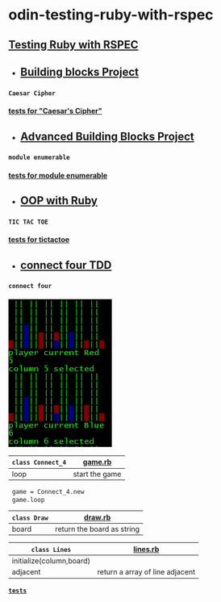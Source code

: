 # odin-testing-ruby-with-rspec

 ## [Testing Ruby with RSPEC](https://www.theodinproject.com/courses/ruby-programming/lessons/testing-ruby?ref=lc-pb)

- ## [Building blocks Project](https://github.com/nxdf2015/odin-building-blocks)
####  `Caesar Cipher`
####  [tests for "Caesar's Cipher"](https://github.com/nxdf2015/odin-building-blocks/blob/master/cipher/spec/caesar_spec.rb)

 - ##  [Advanced Building Blocks Project](https://github.com/nxdf2015/odin-advanced-building-blocks)
#### `module enumerable`
####  [tests for module enumerable](https://github.com/nxdf2015/odin-advanced-building-blocks/tree/master/enumerable/spec)

- ## [OOP with Ruby](https://github.com/nxdf2015/odin-oop-with-ruby/blob/master/README.md)
#### `TIC TAC TOE`
#### [tests for tictactoe](https://github.com/nxdf2015/odin-oop-with-ruby/tree/master/rspec/spec/tictactoe)

- ## [connect four TDD](https://www.theodinproject.com/courses/ruby-programming/lessons/testing-ruby?ref=lc-pb)
#### `connect four`
![capture](https://github.com/nxdf2015/odin-testing-ruby-with-rspec/blob/master/Capture.PNG)
    

|`class Connect_4`     |     [**game.rb**][game_link]                                  |     
|----------------------|-------------------------------------------------------------- | 
|loop                  |   start the game                                              |

  ```
   game = Connect_4.new
   game.loop
  ```
  
     
|`class Draw`          |      [**draw.rb**][draw_link]                                 |     
|----------------------|-------------------------------------------------------------- | 
|board                 | return the board as string                                    |
 
    
   
|`class Lines`         |     [lines.rb][line_link]                                     |     
|----------------------|-------------------------------------------------------------- |
|initialize(column,board)|                                                             |
|adjacent              | return a array of line adjacent                               |
 
  


 [**`tests`** ](https://github.com/nxdf2015/odin-testing-ruby-with-rspec/tree/master/spec/connect_4)   

[game_link]: https://github.com/nxdf2015/odin-testing-ruby-with-rspec/blob/master/lib/connect_4/game.rb 
[draw_link]: https://github.com/nxdf2015/odin-testing-ruby-with-rspec/blob/master/lib/connect_4/draw.rb
[line_link]: https://github.com/nxdf2015/odin-testing-ruby-with-rspec/blob/master/lib/connect_4/lines.rb
